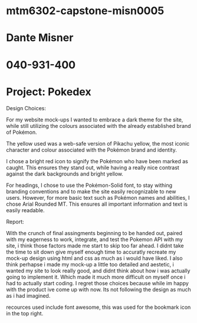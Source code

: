 # mtm6302-capstone-misn0005
# Dante Misner
# 040-931-400
# Project: Pokedex 

Design Choices:

For my website mock-ups I wanted to embrace a dark theme for the site, while still utilizing the colours associated with the already established brand of Pokémon. 

The yellow used was a web-safe version of Pikachu yellow, the most iconic character and colour associated with the Pokémon brand and identity.

I chose a bright red icon to signify the Pokémon who have been marked as caught. This ensures they stand out, while having a really nice contrast against the dark backgrounds and bright yellow.

For headings, I chose to use the Pokémon-Solid font, to stay withing branding conventions and to make the site easily recognizable to new users. However, for more basic text such as Pokémon names and abilities, I chose Arial Rounded MT. This ensures all important information and text is easily readable.  



Report:

With the crunch of final assingments beginning to be handed out, paired with my eagerness to work, integrate, and test the Pokemon API with my site, i think those factors made me start to skip too far ahead. I didnt take the time to sit down give myself enough time to accuratly recreate my mock-up design using html and css as much as i would have liked. I also think perhapse i made my mock-up a little too detailed and aestetic, i wanted my site to look really good, and didnt think about how i was actually going to implement it. Which made it much more difficult on myself once i had to actually start coding. I regret those choices because while im happy with the product ive come up with now. Its not following the design as much as i had imagined. 

recources used include font awesome, this was used for the bookmark icon in the top right.